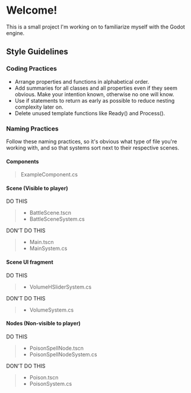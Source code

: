 ﻿# Welcome!

This is a small project I'm working on to familiarize myself with the Godot engine.

## Style Guidelines

### Coding Practices

- Arrange properties and functions in alphabetical order.
- Add summaries for all classes and all properties even if they seem obvious. Make your intention known, otherwise no one will know.
- Use if statements to return as early as possible to reduce nesting complexity later on.
- Delete unused template functions like Ready() and Process().

### Naming Practices

Follow these naming practices, so it's obvious what type of file you're working with, and so that systems sort next to their respective scenes.

#### Components 
> ExampleComponent.cs

#### Scene (Visible to player)
DO THIS
> - BattleScene.tscn
> - BattleSceneSystem.cs

DON'T DO THIS
> - Main.tscn
> - MainSystem.cs

#### Scene UI fragment
DO THIS
> - VolumeHSliderSystem.cs

DON'T DO THIS
> - VolumeSystem.cs

#### Nodes (Non-visible to player)
DO THIS
> - PoisonSpellNode.tscn
> - PoisonSpellNodeSystem.cs

DON'T DO THIS
> - Poison.tscn
> - PoisonSystem.cs